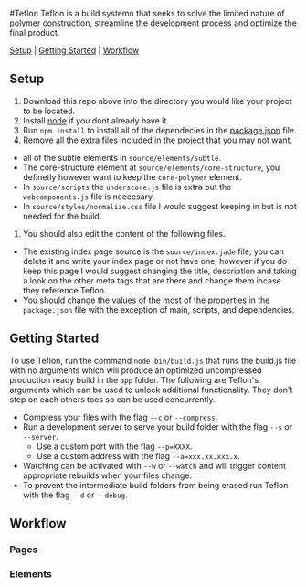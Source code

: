 #Teflon
Teflon is a build systemn that seeks to solve the limited nature of polymer construction, streamline the development process and optimize the final product.

[Setup](#setup) | [Getting Started](#getting-started) | [Workflow](#workflow)

## Setup
1. Download this repo above into the directory you would like your project to be located.
1. Install [node](https://nodejs.org/en/) if you dont already have it.
1. Run `npm install` to install all of the dependecies in the [package.json](https://github.com/HyphnKnight/Teflon/blob/master/package.json) file.
1. Remove all the extra files included in the project that you may not want.
  * all of the subtle elements in `source/elements/subtle`.
  * The core-structure element at `source/elements/core-structure`, you definetly however want to keep the `core-polymer` element.
  * In `source/scripts` the `underscore.js` file is extra but the `webcomponents.js` file is neccesary.
  * In `source/styles/normalize.css` file I would suggest keeping in but is not needed for the build.
1. You should also edit the content of the following files.
  * The existing index page source is the `source/index.jade` file, you can delete it and write your index page or not have one, however if you do keep this page I would suggest changing the title, description and taking a look on the other meta tags that are there and change them incase they reference Teflon.
  * You should change the values of the most of the properties in the `package.json` file with the exception of main, scripts, and dependencies.

## Getting Started
To use Teflon, run the command `node bin/build.js` that runs the build.js file with no arguments which will produce an optimized uncompressed production ready build in the `app` folder. The following are Teflon's arguments which can be used to unlock additional functionality. They don't step on each others toes so can be used concurrently.
* Compress your files with the flag `--c` or `--compress`.
* Run a development server to serve your build folder with the flag `--s` or `--server`.
  * Use a custom port with the flag `--p=XXXX`.
  * Use a custom address with the flag `--a=xxx.xx.xxx.x`.
* Watching can be activated with `--w` or `--watch` and will trigger content appropriate rebuilds when your files change.
* To prevent the intermediate build folders from being erased run Teflon with the flag `--d` or `--debug`.


## Workflow

### Pages

### Elements